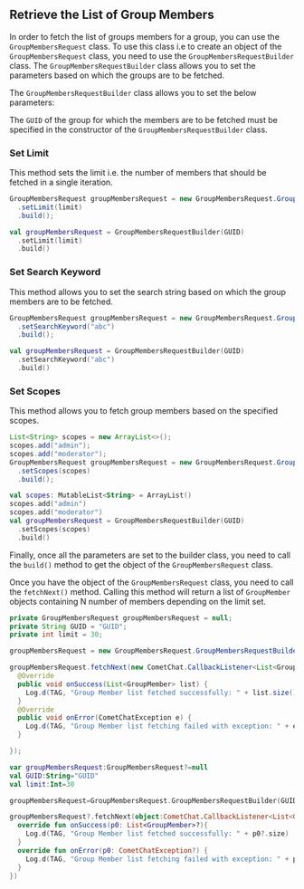 ## Retrieve the List of Group Members

In order to fetch the list of groups members for a group, you can use the `GroupMembersRequest` class. To use this class i.e to create an object of the `GroupMembersRequest` class, you need to use the `GroupMembersRequestBuilder` class. The `GroupMembersRequestBuilder` class allows you to set the parameters based on which the groups are to be fetched.

The `GroupMembersRequestBuilder` class allows you to set the below parameters:

The `GUID` of the group for which the members are to be fetched must be specified in the constructor of the `GroupMembersRequestBuilder` class.

### Set Limit

This method sets the limit i.e. the number of members that should be fetched in a single iteration.

```java
GroupMembersRequest groupMembersRequest = new GroupMembersRequest.GroupMembersRequestBuilder(GUID)
  .setLimit(limit)
  .build();
```

```kotlin
val groupMembersRequest = GroupMembersRequestBuilder(GUID)
  .setLimit(limit)
  .build()
```



### Set Search Keyword

This method allows you to set the search string based on which the group members are to be fetched.

```java
GroupMembersRequest groupMembersRequest = new GroupMembersRequest.GroupMembersRequestBuilder(GUID)
  .setSearchKeyword("abc")
  .build();
```

```kotlin
val groupMembersRequest = GroupMembersRequestBuilder(GUID)
  .setSearchKeyword("abc")
  .build()
```



### Set Scopes

This method allows you to fetch group members based on the specified scopes.

```java
List<String> scopes = new ArrayList<>();
scopes.add("admin");
scopes.add("moderator");
GroupMembersRequest groupMembersRequest = new GroupMembersRequest.GroupMembersRequestBuilder(GUID)
  .setScopes(scopes)
  .build();
```

```kotlin
val scopes: MutableList<String> = ArrayList()
scopes.add("admin")
scopes.add("moderator")
val groupMembersRequest = GroupMembersRequestBuilder(GUID)
  .setScopes(scopes)
  .build()
```



Finally, once all the parameters are set to the builder class, you need to call the `build()` method to get the object of the `GroupMembersRequest` class.

Once you have the object of the `GroupMembersRequest` class, you need to call the `fetchNext()` method. Calling this method will return a list of `GroupMember` objects containing N number of members depending on the limit set.

```java
private GroupMembersRequest groupMembersRequest = null;
private String GUID = "GUID";
private int limit = 30;

groupMembersRequest = new GroupMembersRequest.GroupMembersRequestBuilder(GUID).setLimit(limit).build();

groupMembersRequest.fetchNext(new CometChat.CallbackListener<List<GroupMember>>(){
  @Override
  public void onSuccess(List<GroupMember> list) {
    Log.d(TAG, "Group Member list fetched successfully: " + list.size());
  }
  @Override
  public void onError(CometChatException e) {
    Log.d(TAG, "Group Member list fetching failed with exception: " + e.getMessage());
  }

});
```

```kotlin
var groupMembersRequest:GroupMembersRequest?=null
val GUID:String="GUID"
val limit:Int=30

groupMembersRequest=GroupMembersRequest.GroupMembersRequestBuilder(GUID).setLimit(limit).build()

groupMembersRequest?.fetchNext(object:CometChat.CallbackListener<List<GroupMember>>(){
  override fun onSuccess(p0: List<GroupMember>?){
    Log.d(TAG, "Group Member list fetched successfully: " + p0?.size)
  }
  override fun onError(p0: CometChatException?) {
    Log.d(TAG, "Group Member list fetching failed with exception: " + p0?.message)
  }
})
```

